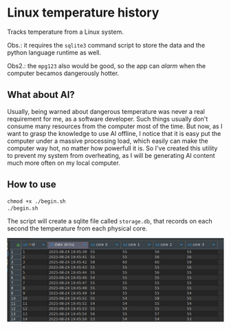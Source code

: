 # Linux temperature history

Tracks temperature from a Linux system.

Obs.: it requires the `sqlite3` command script to store the data and the python language runtime as well.

Obs2.: the `mpg123` also would be good, so the app can *alarm* when the computer becamos dangerously hotter.

## What about AI?

Usually, being warned about dangerous temperature was never a real requirement for me, as a software developer. Such things usually don't consume many resources from the computer most of the time. But now, as I want to grasp the knowledge to use AI offline, I notice that it is easy put the computer under a massive processing load, which easily can make the computer way hot, no matter how powerfull it is. So I've created this utility to prevent my system from overheating, as I will be generating AI content much more often on my local computer.

## How to use

```
chmod +x ./begin.sh
./begin.sh
```

The script will create a sqlite file called `storage.db`, that records on each second the temperature from each physical core.

![Screenshot](screenshot.png)

